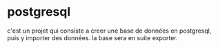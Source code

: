 # postgresql
c'est un projet qui consiste a creer une base de données en postgresql, puis y importer des données. la base sera en suite exporter.

